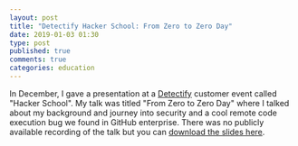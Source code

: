 ```yaml
---
layout: post
title: "Detectify Hacker School: From Zero to Zero Day"
date: 2019-01-03 01:30
type: post
published: true
comments: true
categories: education
---
```


In December, I gave a presentation at a [Detectify](https://detectify.com/) customer event called "Hacker School".
My talk was titled "From Zero to Zero Day" where I talked about my background and journey into security and a cool remote code execution bug we found in GitHub enterprise.
There was no publicly available recording of the talk but you can [download the slides here](/assets/other/detectify18-slides.pdf).
